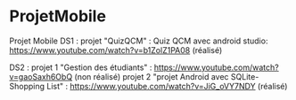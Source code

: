 # ProjetMobile
Projet Mobile
DS1 : 
projet "QuizQCM" : Quiz QCM avec android studio: https://www.youtube.com/watch?v=b1ZolZ1PA08 (réalisé)

DS2 :
projet 1 "Gestion des étudiants" :  https://www.youtube.com/watch?v=gaoSaxh6ObQ (non réalisé)
projet 2 "projet Android avec SQLite- Shopping List" : https://www.youtube.com/watch?v=JiG_oVY7NDY (réalisé)
